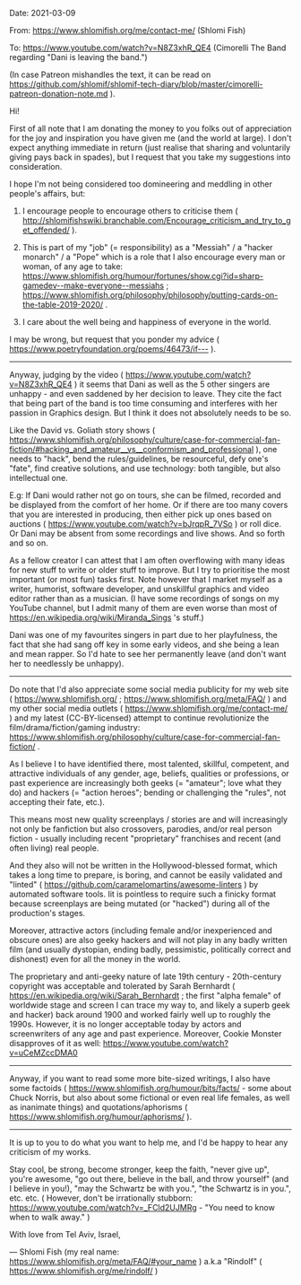 Date: 2021-03-09

From: https://www.shlomifish.org/me/contact-me/ (Shlomi Fish)

To: https://www.youtube.com/watch?v=N8Z3xhR_QE4 (Cimorelli The Band regarding "Dani is leaving the band.")

(In case Patreon mishandles the text, it can be read on https://github.com/shlomif/shlomif-tech-diary/blob/master/cimorelli-patreon-donation-note.md ).

Hi!

First of all note that I am donating the money to you folks out of appreciation for the joy and inspiration you have given me (and the world at large). I don't expect anything immediate in return (just realise that sharing and voluntarily giving pays back in spades), but I request that you take my suggestions into consideration.

I hope I'm not being considered too domineering and meddling in other people's
affairs, but:

1. I encourage people to encourage others to criticise them ( http://shlomifishswiki.branchable.com/Encourage_criticism_and_try_to_get_offended/ ).

2. This is part of my "job" (= responsibility) as a "Messiah" / a "hacker monarch" / a "Pope" which is a role that I also encourage every man or woman, of any age to take: https://www.shlomifish.org/humour/fortunes/show.cgi?id=sharp-gamedev--make-everyone--messiahs ; https://www.shlomifish.org/philosophy/philosophy/putting-cards-on-the-table-2019-2020/ .

3. I care about the well being and happiness of everyone in the world.

I may be wrong, but request that you ponder my advice ( https://www.poetryfoundation.org/poems/46473/if--- ).

---

Anyway, judging by the video ( https://www.youtube.com/watch?v=N8Z3xhR_QE4 ) it seems that Dani as well as the 5 other singers are unhappy - and even saddened by her decision to leave. They cite the fact that being part of the band is too time consuming and interferes with her passion in Graphics design. But I think it does not absolutely needs to be so.

Like the David vs. Goliath story shows ( https://www.shlomifish.org/philosophy/culture/case-for-commercial-fan-fiction/#hacking_and_amateur__vs__conformism_and_professional ), one needs to "hack", bend the rules/guidelines, be resourceful, defy one's "fate", find creative solutions, and use technology: both tangible, but also intellectual one.

E.g: If Dani would rather not go on tours, she can be filmed, recorded and be displayed from the comfort of her home. Or if there are too many covers that you are interested in producing, then either pick up ones based on auctions ( https://www.youtube.com/watch?v=bJrqpR_7VSo ) or roll dice. Or Dani may be absent from some recordings and live shows. And so forth and so on.

As a fellow creator I can attest that I am often overflowing with many ideas for new stuff to write or older stuff to improve. But I try to prioritise the most important (or most fun) tasks first. Note however that I market myself as a writer, humorist, software developer, and unskillful graphics and video editor rather than as a musician. (I have some recordings of songs on my YouTube channel, but I admit many of them are even worse than most of https://en.wikipedia.org/wiki/Miranda_Sings 's stuff.)

Dani was one of my favourites singers in part due to her playfulness, the fact that she had sang off key in some early videos, and she being a lean and mean rapper. So I'd hate to see her permanently leave (and don't want her to needlessly be unhappy).

---

Do note that I'd also appreciate some social media publicity for my web site (  https://www.shlomifish.org/ ; https://www.shlomifish.org/meta/FAQ/ ) and my other social media outlets ( https://www.shlomifish.org/me/contact-me/ ) and my latest (CC-BY-licensed) attempt to continue revolutionize the film/drama/fiction/gaming industry: https://www.shlomifish.org/philosophy/culture/case-for-commercial-fan-fiction/ .

As I believe I to have identified there, most talented, skillful, competent, and attractive individuals of any gender, age, beliefs, qualities or professions, or past experience are increasingly both geeks (= "amateur"; love what they do) and hackers (= "action heroes"; bending or challenging the "rules", not accepting their fate, etc.).

This means most new quality screenplays / stories are and will increasingly not only be fanfiction but also crossovers, parodies, and/or real person fiction - usually including recent "proprietary" franchises and recent (and often living) real people.

And they also will not be written in the Hollywood-blessed format, which takes a long time to prepare, is boring, and cannot be easily validated and "linted" ( https://github.com/caramelomartins/awesome-linters ) by automated software tools. Iit is pointless to require such a finicky format because screenplays are being mutated (or "hacked") during all of the production's stages.

Moreover, attractive actors (including female and/or inexperienced and obscure ones) are also geeky hackers and will not play in any badly written film (and usually dystopian, ending badly, pessimistic, politically correct and dishonest) even for all the money in the world.

The proprietary and anti-geeky nature of late 19th century - 20th-century
copyright was acceptable and tolerated by Sarah Bernhardt (
https://en.wikipedia.org/wiki/Sarah_Bernhardt ; the first "alpha female" of
worldwide stage and screen I can trace my way to, and likely a superb geek and
hacker) back around 1900 and worked fairly well up to roughly the 1990s.
However, it is no longer acceptable today by actors and screenwriters of any
age and past experience. Moreover, Cookie Monster disapproves of it as well:
https://www.youtube.com/watch?v=uCeMZccDMA0

---

Anyway, if you want to read some more bite-sized writings, I also have some factoids ( https://www.shlomifish.org/humour/bits/facts/ - some about Chuck Norris, but also about some fictional or even real life females, as well as inanimate things) and quotations/aphorisms ( https://www.shlomifish.org/humour/aphorisms/ ).

----

It is up to you to do what you want to help me, and I'd be happy to hear any criticism of my works.

Stay cool, be strong, become stronger, keep the faith, "never give up", you're awesome, "go out there, believe in the ball, and throw yourself" (and I believe in you!), "may the Schwartz be with you.", "the Schwartz is in you.", etc. etc. ( However, don't be irrationally stubborn: https://www.youtube.com/watch?v=_FCld2UJMRg - "You need to know when to walk away." )

With love from Tel Aviv, Israel,

— Shlomi Fish (my real name: https://www.shlomifish.org/meta/FAQ/#your_name ) a.k.a "Rindolf" ( https://www.shlomifish.org/me/rindolf/ )
